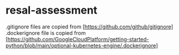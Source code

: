 # resal-assessment

.gitignore files are copied from [https://github.com/github/gitignore]
.dockerignore file is copied from [https://github.com/GoogleCloudPlatform/getting-started-python/blob/main/optional-kubernetes-engine/.dockerignore]
